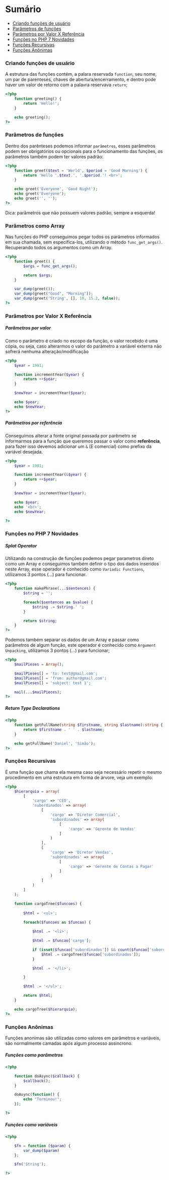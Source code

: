 # Sumário

- [Criando funções de usuário](#criando-funções-de-usuario)
- [Parâmetros de funções](#parâmetros-de-funções)
- [Parâmetros por Valor X Referência](#parâmetros-por-valor-x-referência)
- [Funções no PHP 7 Novidades](#funções-no-php-7-novidades)
- [Funções Recursivas](#funções-recursivas)
- [Funções Anônimas](#funções-anônimas)

### Criando funções de usuário

A estrutura das funções contém, a palara reservada `function`, seu nome, um par de parenteses, chaves de abertura/encerramento, e dentro pode haver um valor de retorno com a palavra reservava `return`;

```php
<?php 
    function greeting() {
        return 'Hello!';
    }

    echo greeting();
?>
```

### Parâmetros de funções

Dentro dos parênteses podemos informar `parâmetros`, esses parâmetros podem ser obrigatórios
ou opcionais para o funcionamento das funções, os parâmetros também podem ter valores padrão:

```php
<?php 
    function greet($text = 'World', $period = 'Good Morning') {
        return 'Hello '.$text.', '.$period.'! <br>'; 
    }

    echo greet('Everyone', 'Good Night');
    echo greet('Everyone');
    echo greet('', '');
?>
```

Dica: parâmetros que não possuem valores padrão, sempre a esquerda!


### Parâmetros como Array

Nas funções do PHP conseguimos pegar todos os parâmetros informados em sua chamada,
sem especifica-los, utilizando o método `func_get_args()`. Recuperando todos os argumentos
como um Array.

```php
<?php 
    function greet() {
        $args = func_get_args();

        return $args;
    }

    var_dump(greet());
    var_dump(greet("Good", "Morning"));
    var_dump(greet('String', [], 10, 15.2, false));
?>
```

### Parâmetros por Valor X Referência

##### Parâmetros por valor

Como o parâmetro é criado no escopo da função, o valor recebido é uma cópia, ou seja, 
caso alterarmos o valor do parâmetro a variável externa não sofrerá nenhuma alteração/modificação

```php
<?php 
    $year = 1991;

    function incrementYear($year) {
        return ++$year;
    }

    $newYear = incrementYear($year);

    echo $year;
    echo $newYear;
?>
```

##### Parâmetros por referência

Conseguimos alterar a fonte original passada por parêmetro se informarmos para a função que
queremos passar o valor como **referência**, para fazer isso devemos adicionar um `&` (E comercial) como prefixo
da variável desejada.

```php
<?php 
    $year = 1991;

    function incrementYear(&$year) {
        return ++$year;
    }

    $newYear = incrementYear($year);

    echo $year;
    echo '<br>';
    echo $newYear;

?>
```

### Funções no PHP 7 Novidades

##### Splat Operator

Utilizando na construção de funções podemos pegar parametros direto como um Array 
e conseguimos também definir o tipo dos dados inseridos neste Array, esse operador é conhecido como `Variadic Functions`,
utilizamos 3 pontos (...) para funcionar.

```php
<?php 
    function makePhrase(...$sentences) {
        $string = '';

        foreach($sentences as $value) {
            $string .= $string.' ';
        }

        return $string;
    }
?>
```

Podemos também separar os dados de um Array e passar como parâmetros de algum função, este operador é conhecido como `Argument Unpacking`,
utilizamos 3 pontos (...) para funcionar;

```php
<?php
    $mailPieses = Array();

    $mailPieses[] = 'to: test@gmail.com';
    $mailPieses[] = 'from: author@gmail.com';
    $mailPieses[] = 'subject: test 1';

    mail(...$mailPieces);
?>
```

##### Return Type Declarations

```php
<?php 
    function getFullName(string $firstname, string $lastname):string {
        return $firstname . ' ' . $lastname;
    }

    echo getFullName('Daniel', 'Simão');
?>
```

### Funções Recursivas

É uma função que chama ela mesma caso seja necessário repetir o mesmo procedimento
em uma estrutura em forma de árvore, veja um exemplo:

```php
<?php 
    $hierarquia = array(
        [
            'cargo' => 'CEO',
            'subordinados' => array(
                [
                    'cargo' => 'Diretor Comercial',
                    'subordinados' => array(
                        [
                            'cargo' => 'Gerente de Vendas'
                        ]
                    )
                ],
                [
                    'cargo' => 'Diretor Vendas',
                    'subordinados' => array(
                        [
                            'cargo' => 'Gerente de Contas a Pagar'
                        ]
                    )
                ]
            )
        ]
    );

    function cargoTree($funcoes) {
        
        $html = '<ul>';
        
        foreach($funcoes as $funcao) {

            $html .= '<li>';

            $html .= $funcao['cargo'];

            if (isset($funcao['subordinados']) && count($funcao['subordinados']) > 0) {
                $html .= cargoTree($funcao['subordinados']);
            }

            $html .= '</li>';

        }

        $html .= '</ul>'; 

        return $html;
    }

    echo cargoTree($hierarquia);
?>
```

### Funções Anônimas

Funções anonimas são utilizadas como valores em parâmetros e variáveis, 
são normalmente camadas após algum processo assincrono.

##### Funções como parâmetros

```php
<?php 

    function doAsync($callback) {
        $callback();
    }

    doAsync(function() {
        echo "Terminou!";
    });

?>
```

##### Funções como variáveis

```php
<?php 

    $fn = function ($param) {
        var_dump($param)
    };

    $fn('String');

?>
```


